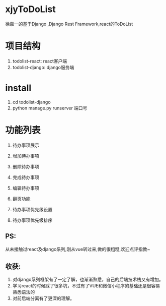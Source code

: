 # xjyToDoList
徐嘉一的基于Django ,Django Rest Framework,react的ToDoList

# 项目结构

1. todolist-react: react客户端
2. todolist-django: django服务端

# install

1. cd todolist-django
2. python manage.py runserver 端口号

# 功能列表

1. 待办事项展示

<!-- ![待办事项展示](https://04ke.cn/result/show.gif "展示") -->

2. 增加待办事项

<!-- ![增加待办事项](https://04ke.cn/result/add.gif "展示") -->

3. 删除待办事项

<!-- ![删除待办事项](https://04ke.cn/result/delete.gif "展示") -->

4. 完成待办事项

<!-- ![完成待办事项](https://04ke.cn/result/finish.gif "展示") -->

5. 编辑待办事项

<!-- ![编辑待办事项](https://04ke.cn/result/change.gif "展示") -->

6. 翻页功能

<!-- ![翻页功能](https://04ke.cn/result/page.gif "展示") -->

7. 待办事项优先级设置

<!-- ![待办事项优先级设置](https://04ke.cn/result/level.gif "展示") -->

8. 待办事项优先级排序

<!-- ![待办事项优先级排序](https://04ke.cn/result/sort.gif "展示") -->

## PS:

从未接触过react及django系列,刚从vue转过来,做的很粗糙,欢迎点评指教~

## 收获:

1. 对django系列框架有了一定了解，也渐渐熟悉，自己的后端技术栈又有增加。
2. 学习react的时候踩了很多坑，不过有了VUE和微信小程序的基础还是很容易熟悉语法的
3. 对前后端分离有了更深的理解。